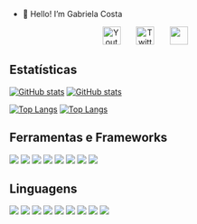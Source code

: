 - 👋 Hello! I’m Gabriela Costa

<p align="center">
  <a href="https://www.linkedin.com/in/gaias-costa/"><img width="32px" alt="Youtube" title="Youtube" src="https://img.icons8.com/?size=512&id=60444&format=png"/></a>
  &#8287;&#8287;&#8287;&#8287;&#8287;
  <a href="gaiascosta@gmail.com"><img width="32px" alt="Twitter" title="Twitter" src="https://i.imgur.com/OXZM1L6.png"/></a>
  &#8287;&#8287;&#8287;&#8287;&#8287;
  <a href="https://discord.gg/fPrdqh3Zfu" alt="Discord" title="Dev Pro Tips Discord Server"><img width="32px" src="https://i.imgur.com/OViZO8J.png"/></a>
  &#8287;&#8287;&#8287;&#8287;&#8287;
</p>

## Estatísticas

[![GitHub stats](https://github-readme-stats.vercel.app/api?username=gaiascosta&hide=prs,issues&show_icons=true&theme=tokyonight#gh-dark-mode-only)](https://github.com/gaiascosta/gaiascosta#gh-dark-mode-only)
[![GitHub stats](https://github-readme-stats.vercel.app/api?username=gaiascosta&hide=prs,issues&show_icons=true&icon_color=8808bf&text_color=10a392&title_color=2239ab&bg_color=f2f2f7#gh-light-mode-only)](https://github.com/gaiascosta/gaiascosta#gh-light-mode-only)

[![Top Langs](https://github-readme-stats.vercel.app/api/top-langs/?username=gaiascosta&layout=compact&theme=tokyonight&hide=ShaderLab,HLSL,css#gh-dark-mode-only)](https://github.com/gaiascosta/gaiascosta#gh-dark-mode-only)
[![Top Langs](https://github-readme-stats.vercel.app/api/top-langs/?username=gaiascosta&layout=compact&text_color=10a392&title_color=2239ab&bg_color=f2f2f7&hide=ShaderLab,HLSL,css#gh-light-mode-only)](https://github.com/gaiascosta/gaiascosta#gh-light-mode-only)

## Ferramentas e Frameworks

<p>
  <img src="https://img.shields.io/badge/Visual%20Studio%20Code-0078d7.svg?style=for-the-badge&logo=visual-studio-code&logoColor=white" />
  <img src="https://img.shields.io/badge/Visual%20Studio-5C2D91.svg?style=for-the-badge&logo=visual-studio&logoColor=white" />
  <img src="https://img.shields.io/badge/unity-%23000000.svg?style=for-the-badge&logo=unity&logoColor=white" />
  <img src="https://img.shields.io/badge/gitpod-f06611.svg?style=for-the-badge&logo=gitpod&logoColor=white" />
  <img src="https://img.shields.io/badge/Flutter-%2302569B.svg?style=for-the-badge&logo=Flutter&logoColor=white" />
  <img src="https://img.shields.io/badge/firebase-%23039BE5.svg?style=for-the-badge&logo=firebase" />
  <img src="https://img.shields.io/badge/VIM-%2311AB00.svg?style=for-the-badge&logo=vim&logoColor=white" />
  <img src="https://img.shields.io/badge/bootstrap-%238511FA.svg?style=for-the-badge&logo=bootstrap&logoColor=white" />
</p>

## Linguagens

<p>
  <img src="https://img.shields.io/badge/java-%23ED8B00.svg?style=for-the-badge&logo=openjdk&logoColor=white" />
  <img src="https://img.shields.io/badge/c-%2300599C.svg?style=for-the-badge&logo=c&logoColor=white" />
  <img src="https://img.shields.io/badge/c++-%2300599C.svg?style=for-the-badge&logo=c%2B%2B&logoColor=white" />
  <img src="https://img.shields.io/badge/c%23-%23239120.svg?style=for-the-badge&logo=c-sharp&logoColor=white" />
  <img src="https://img.shields.io/badge/python-3670A0?style=for-the-badge&logo=python&logoColor=ffdd54" />
  <img src="https://img.shields.io/badge/html5-%23E34F26.svg?style=for-the-badge&logo=html5&logoColor=white" />
  <img src="https://img.shields.io/badge/css3-%231572B6.svg?style=for-the-badge&logo=css3&logoColor=white" />
  <img src="https://img.shields.io/badge/javascript-%23323330.svg?style=for-the-badge&logo=javascript&logoColor=%23F7DF1E" />
  <img src="https://img.shields.io/badge/php-%23777BB4.svg?style=for-the-badge&logo=php&logoColor=white" />
</p>
